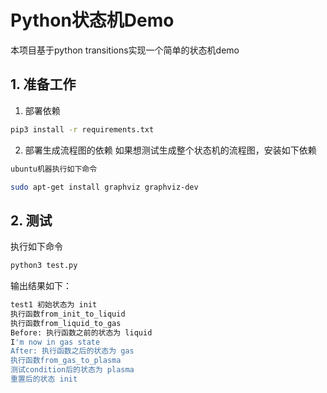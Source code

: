 # Python状态机Demo

本项目基于python transitions实现一个简单的状态机demo

## 1. 准备工作

1. 部署依赖

```bash
pip3 install -r requirements.txt
```

2. 部署生成流程图的依赖
如果想测试生成整个状态机的流程图，安装如下依赖
```bash
ubuntu机器执行如下命令

sudo apt-get install graphviz graphviz-dev 
```

## 2. 测试
执行如下命令
```bash
python3 test.py
```

输出结果如下：
```bash
test1 初始状态为 init
执行函数from_init_to_liquid
执行函数from_liquid_to_gas
Before: 执行函数之前的状态为 liquid
I'm now in gas state
After: 执行函数之后的状态为 gas
执行函数from_gas_to_plasma
测试condition后的状态为 plasma
重置后的状态 init
```